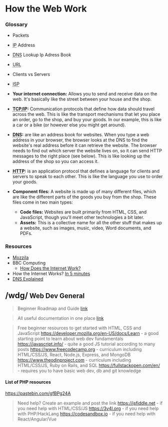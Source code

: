 <head>
 
  <link 
    href="https://fonts.googleapis.com/css?family=Fira+Mono:500&display=swap" 
    rel="stylesheet">
    <script src="https://code.jquery.com/jquery-3.5.1.min.js" integrity="sha256-9/aliU8dGd2tb6OSsuzixeV4y/faTqgFtohetphbbj0=" crossorigin="anonymous"></script>
<style> 
</style>
</head>    

# How the Web Work

### Glossary 
- Packets 
- <abbr title="Internet Protocol">IP</abbr> Address 
- <abbr title="Domain Name Server">DNS</abbr> Lookup <span class="Lime">Ip Adress Book</span>
- <abbr title="Universal Resource Locator">URL</abbr> 
- Clients vs Servers
- <abbr title="Internet Service Provider">ISP</abbr>

- **Your internet connection:** Allows you to send and receive data on the web. It's basically like the street between your house and the shop.
- **<abbr title="Transmission Control Protocol and Internet Protocol">TCP/IP</abbr>:**  Communication protocols that define how data should travel across the web. This is like the transport mechanisms that let you place an order, go to the shop, and buy your goods. In our example, this is like a car or a bike (or however else you might get around).
- **<abbr title="Domain Name Servers">DNS</abbr>:**  are like an address book for websites. When you type a web address in your browser, the browser looks at the DNS to find the website's real address before it can retrieve the website. The browser needs to find out which server the website lives on, so it can send HTTP messages to the right place (see below). This is like looking up the address of the shop so you can access it.
- **<abbr title="Hypertext Transfer Protocol">HTTP</abbr>:**  is an application protocol that defines a language for clients and servers to speak to each other. This is like the language you use to order your goods.
- **Component files:** A website is made up of many different files, which are like the different parts of the goods you buy from the shop. These files come in two main types:
    - **Code files:** Websites are built primarily from HTML, CSS, and JavaScript, though you'll meet other technologies a bit later.
    - **Assets:** This is a collective name for all the other stuff that makes up a website, such as images, music, video, Word documents, and PDFs.


### Resources
  - [Mozzila](https://developer.mozilla.org/en-US/docs/Learn/Common_questions/How_does_the_Internet_work)
  - BBC Computing 
    - [How Does the Internet Work?](https://vimeo.com/128575085)
  - How the Internet Works? [In 5 minutes ](https://www.youtube.com/watch?v=7_LPdttKXPc)
  - [DNS Explained](https://www.youtube.com/watch?v=72snZctFFtA&feature=youtu.be&t=45s)


## <big class="SkyBlue">/wdg/</big> Web Dev General 
>Beginner Roadmap and Guide <a href="https://github.com/kamranahmedse/developer-roadmap">link</a>

>All useful documentation in one place <a href="https://www.devdocs.io">link</a>

>Free beginner resources to get started with HTML, CSS and JavaScript
https://developer.mozilla.org/en-US/docs/Learn - a good starting point to learn about web dev fundamentals
https://javascript.info/ - quite a good JS tutorial according to many posts
https://www.freecodecamp.org - curriculum including HTML/CSS/JS, React, Node.js, Express, and MongoDB
https://www.theodinproject.com - curriculum including HTML/CSS/JS, Ruby on Rails, and SQL
https://fullstackopen.com/en/ - requires you to have basic web dev, db and git knowledge

#### List of PHP resources
https://pastebin.com/gfBPg24A

>Need help? Create an example and post the link
https://jsfiddle.net - if you need help with HTML/CSS/JS
https://3v4l.org - if you need help with PHP/HackLang
https://codesandbox.io - if you need help with React/Angular/Vue